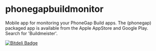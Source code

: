phonegapbuildmonitor
====================
Mobile app for monitoring your PhoneGap Build apps. The (phonegap) packaged app is available from the Apple AppStore and Google Play. Search for 'Buildmeister'.


[![Bitdeli Badge](https://d2weczhvl823v0.cloudfront.net/EddyVerbruggen/phonegapbuildmonitor/trend.png)](https://bitdeli.com/free "Bitdeli Badge")

